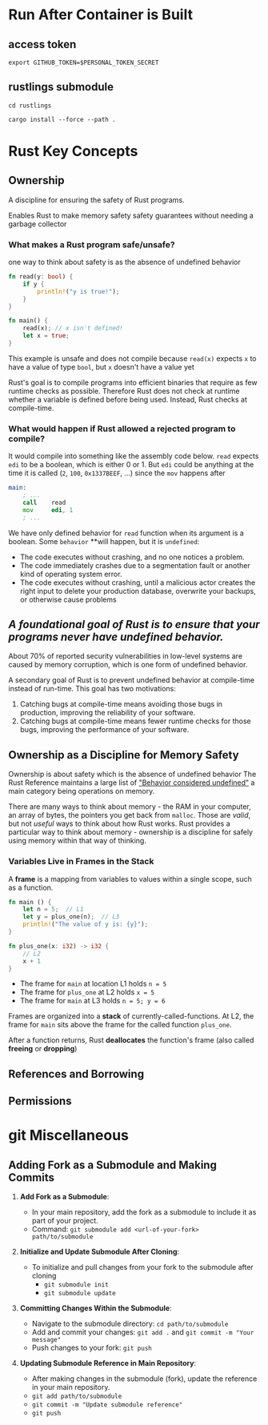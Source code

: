 
# Run After Container is Built

## access token
`export GITHUB_TOKEN=$PERSONAL_TOKEN_SECRET`

## rustlings submodule
`cd rustlings`

`cargo install --force --path .`


# Rust Key Concepts

## Ownership
A discipline for ensuring the safety of Rust programs.

Enables Rust to make memory safety safety guarantees without needing a garbage collector

### What makes a Rust program safe/unsafe?
one way to think about safety is as the absence of undefined behavior
```rust 
fn read(y: bool) {
    if y {
        println!("y is true!");
    }
}

fn main() {
    read(x); // x isn't defined!
    let x = true;
}
```
 This example is unsafe and does not compile because `read(x)` expects `x` to have a value
 of type `bool`, but `x` doesn't have a value yet

 Rust's goal is to compile programs into efficient binaries that require as few runtime checks as possible. Therefore Rust does not check at runtime whether a variable is defined before being used. Instead, Rust checks at compile-time.

 ### What would happen if Rust allowed a rejected program to compile?
It would compile into something like the assembly code below.
`read` expects `edi` to be a boolean, which is either 0 or 1. But `edi` could be anything
at the time it is called (`2`, `100`, `0x1337BEEF`, ...) since the `mov` happens after
```asm
main:
    ; ...
    call    read
    mov     edi, 1
    ; ...
```
We have only defined behavior for `read` function when its argument is a boolean.
Some `behavior` **will happen, but it is `undefined`:
 - The code executes without crashing, and no one notices a problem.
 - The code immediately crashes due to a segmentation fault or another kind of operating system error.
 - The code executes without crashing, until a malicious actor creates the right input to delete your 
   production database, overwrite your backups, or otherwise cause problems

## ***A foundational goal of Rust is to ensure that your programs never have undefined behavior.***

About 70% of reported security vulnerabilities in low-level systems are caused by memory corruption, which is one form of undefined behavior.

A secondary goal of Rust is to prevent undefined behavior at compile-time instead of run-time. This goal has two motivations:
1. Catching bugs at compile-time means avoiding those bugs in production, improving the reliability of your software.
2. Catching bugs at compile-time means fewer runtime checks for those bugs, improving the performance of your software.

## Ownership as a Discipline for Memory Safety
Ownership is about safety which is the absence of undefined behavior The Rust Reference maintains a large list of ["Behavior considered undefined"](https://doc.rust-lang.org/reference/behavior-considered-undefined.html) a main category being operations on memory.

There are many ways to think about memory - the RAM in your computer, an array of bytes, the pointers you get back from `malloc`. Those are *valid*, but not *useful* ways to think about how Rust works. 
Rust provides a particular way to think about memory - ownership is a discipline for safely using memory within that way of thinking.

### Variables Live in Frames in the Stack
A **frame** is a mapping from variables to values within a single scope, such as a function.
```Rust
fn main () {
    let n = 5;  // L1
    let y = plus_one(n);  // L3
    println!("The value of y is: {y}");
}

fn plus_one(x: i32) -> i32 {
    // L2
    x + 1
}
```
- The frame for `main` at location L1 holds `n = 5`
- The frame for `plus_one` at L2 holds `x = 5`
- The frame for `main` at L3 holds `n = 5; y = 6`

Frames are organized into a **stack** of currently-called-functions. At L2, the frame for `main` sits above the frame for the called function `plus_one`.

After a function returns, Rust **deallocates** the function's frame (also called **freeing** or **dropping**)





## References and Borrowing

## Permissions


# git Miscellaneous

## Adding Fork as a Submodule and Making Commits
1. **Add Fork as a Submodule**:
   - In your main repository, add the fork as a submodule to include it as part of your project.
   - Command: `git submodule add <url-of-your-fork> path/to/submodule`

2. **Initialize and Update Submodule After Cloning**:
   - To initialize and pull changes from your fork to the submodule after cloning 
     - `git submodule init`
     - `git submodule update`

3. **Committing Changes Within the Submodule**:
   - Navigate to the submodule directory: `cd path/to/submodule`
   - Add and commit your changes: `git add .` and `git commit -m "Your message"`
   - Push changes to your fork: `git push`

4. **Updating Submodule Reference in Main Repository**:
   - After making changes in the submodule (fork), update the reference in your main repository.
   - `git add path/to/submodule`
   - `git commit -m "Update submodule reference"`
   - `git push`